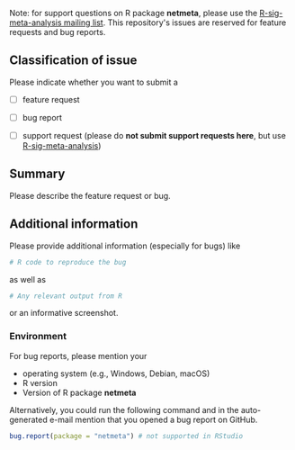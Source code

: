 Note: for support questions on R package **netmeta**, please use the [R-sig-meta-analysis mailing list](https://stat.ethz.ch/mailman/listinfo/r-sig-meta-analysis). This repository's issues are reserved for feature requests and bug reports.


## Classification of issue

Please indicate whether you want to submit a

  - [ ] feature request
  - [ ] bug report
  - [ ] support request (please do **not submit support requests here**, but use [R-sig-meta-analysis](https://stat.ethz.ch/mailman/listinfo/r-sig-meta-analysis))


## Summary

Please describe the feature request or bug.


## Additional information

Please provide additional information (especially for bugs) like

```r
# R code to reproduce the bug
```

as well as

```r
# Any relevant output from R
```

or an informative screenshot.


### Environment

For bug reports, please mention your

  - operating system (e.g., Windows, Debian, macOS)
  - R version
  - Version of R package **netmeta**

Alternatively, you could run the following command and in the auto-generated e-mail mention that you opened a bug report on GitHub.

```r
bug.report(package = "netmeta") # not supported in RStudio
```
